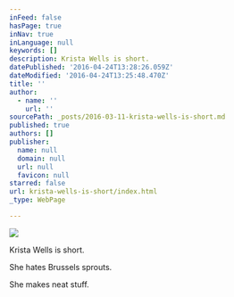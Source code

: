 ```yaml
---
inFeed: false
hasPage: true
inNav: true
inLanguage: null
keywords: []
description: Krista Wells is short.
datePublished: '2016-04-24T13:28:26.059Z'
dateModified: '2016-04-24T13:25:48.470Z'
title: ''
author:
  - name: ''
    url: ''
sourcePath: _posts/2016-03-11-krista-wells-is-short.md
published: true
authors: []
publisher:
  name: null
  domain: null
  url: null
  favicon: null
starred: false
url: krista-wells-is-short/index.html
_type: WebPage

---
```

![](https://s3-us-west-2.amazonaws.com/the-grid-img/p/4726569a9fd39857098799f875da882822faf14d.jpg)

Krista Wells is short.

She hates Brussels sprouts.

She makes neat stuff.
